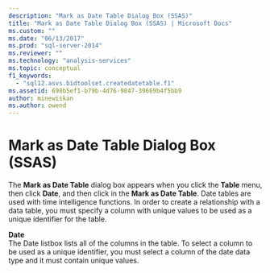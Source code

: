 ```yaml
---
description: "Mark as Date Table Dialog Box (SSAS)"
title: "Mark as Date Table Dialog Box (SSAS) | Microsoft Docs"
ms.custom: ""
ms.date: "06/13/2017"
ms.prod: "sql-server-2014"
ms.reviewer: ""
ms.technology: "analysis-services"
ms.topic: conceptual
f1_keywords: 
  - "sql12.asvs.bidtoolset.createdatetable.f1"
ms.assetid: 698b5ef1-b79b-4d76-9847-39669b4f5bb9
author: minewiskan
ms.author: owend
---
```

# Mark as Date Table Dialog Box (SSAS)
  The **Mark as Date Table** dialog box appears when you click the **Table** menu, then click **Date**, and then click in the **Mark as Date Table**. Date tables are used with time intelligence functions. In order to create a relationship with a data table, you must specify a column with unique values to be used as a unique identifier for the table.  
  
 **Date**  
 The Date listbox lists all of the columns in the table. To select a column to be used as a unique identifier, you must select a column of the date data type and it must contain unique values.  
  
  
